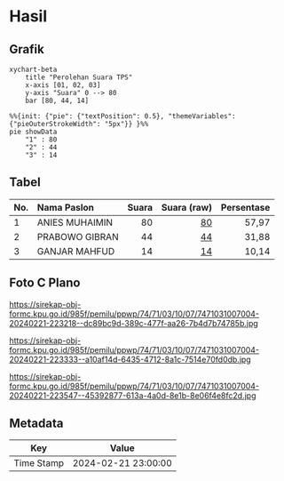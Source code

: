 # Hasil

## Grafik

```mermaid
xychart-beta
    title "Perolehan Suara TPS"
    x-axis [01, 02, 03]
    y-axis "Suara" 0 --> 80
    bar [80, 44, 14]
```

```mermaid
%%{init: {"pie": {"textPosition": 0.5}, "themeVariables": {"pieOuterStrokeWidth": "5px"}} }%%
pie showData
    "1" : 80
    "2" : 44
    "3" : 14
```

## Tabel

| No. | Nama Paslon    | Suara | Suara (raw) | Persentase |
|:--- |:-------------- | -----:| -----------:| ----------:|
| 1   | ANIES MUHAIMIN | 80    | [80][p-1]   | 57,97      |
| 2   | PRABOWO GIBRAN | 44    | [44][p-2]   | 31,88      |
| 3   | GANJAR MAHFUD  | 14    | [14][p-3]   | 10,14      |


[p-1]: https://github.com/gigit-pemilu/pemilu-2024-74-sulawesi-tenggara/blob/main/pilpres/hitung-suara/sub/74-sulawesi-tenggara/sub/71-kota-kendari/sub/03-baruga/sub/1007-watubangga/sub/004-tps/sub/paslon-1.txt
[p-2]: https://github.com/gigit-pemilu/pemilu-2024-74-sulawesi-tenggara/blob/main/pilpres/hitung-suara/sub/74-sulawesi-tenggara/sub/71-kota-kendari/sub/03-baruga/sub/1007-watubangga/sub/004-tps/sub/paslon-2.txt
[p-3]: https://github.com/gigit-pemilu/pemilu-2024-74-sulawesi-tenggara/blob/main/pilpres/hitung-suara/sub/74-sulawesi-tenggara/sub/71-kota-kendari/sub/03-baruga/sub/1007-watubangga/sub/004-tps/sub/paslon-3.txt

## Foto C Plano

https://sirekap-obj-formc.kpu.go.id/985f/pemilu/ppwp/74/71/03/10/07/7471031007004-20240221-223218--dc89bc9d-389c-477f-aa26-7b4d7b74785b.jpg

https://sirekap-obj-formc.kpu.go.id/985f/pemilu/ppwp/74/71/03/10/07/7471031007004-20240221-223333--a10af14d-6435-4712-8a1c-7514e70fd0db.jpg

https://sirekap-obj-formc.kpu.go.id/985f/pemilu/ppwp/74/71/03/10/07/7471031007004-20240221-223547--45392877-613a-4a0d-8e1b-8e06f4e8fc2d.jpg


## Metadata

| Key        | Value               |
| ---------- | ------------------- |
| Time Stamp | 2024-02-21 23:00:00 |



